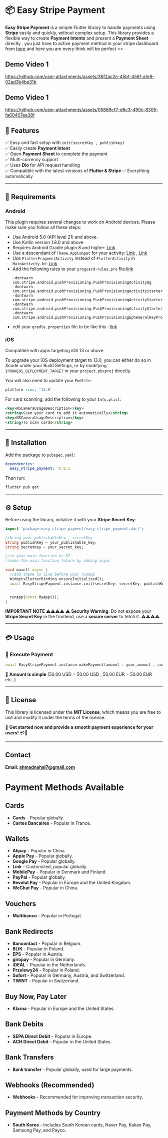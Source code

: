 # 📦 Easy Stripe Payment

**Easy Stripe Payment** is a simple Flutter library to handle payments using **Stripe** easily and
quickly, without complex setup. This library provides a flexible way to create **Payment Intents**
and present a **Payment Sheet** directly . you just have to active payment method in your stripe
dashboard from [here](https://dashboard.stripe.com/test/settings/payment_methods) and here you are
every think will be perfect >>
## Demo Video 1

https://github.com/user-attachments/assets/36f2ac2e-45bf-456f-afe8-02ad3b4ba31b

## Demo Video 1

https://github.com/user-attachments/assets/05889cf7-d6c3-490c-8305-fa60407ee38f

## 🚀 Features

✅ Easy and fast setup with `init(secretKey , publishkey)`  
✅ Easily create **Payment Intent**  
✅ Open **Payment Sheet** to complete the payment  
✅ Multi-currency support  
✅ Uses **Dio** for API request handling  
✅ Compatible with the latest versions of **Flutter & Stripe**
✅ Everything automatically

---

## 🔧 Requirements

### Android

This plugin requires several changes to work on Android devices. Please make sure you follow all
these steps:

- Use Android 5.0 (API level 21) and above.
- Use Kotlin version 1.8.0 and above
- Requires Android Gradle plugin 8 and
  higher: [Link](https://github.com/Just4prog/easy_stripe_payment/blob/master/example/android/settings.gradle.kts#L21)
- Use a descendant of `Theme.AppCompat` for your
  activity: [Link](https://github.com/Just4prog/easy_stripe_payment/blob/master/example/android/app/src/main/res/values/styles.xml#L15) , [Link](https://github.com/Just4prog/easy_stripe_payment/blob/master/example/android/app/src/main/res/values-night/styles.xml#L15)
- Use `FlutterFragmentActivity` instead of `FlutterActivity` in
  `MainActivity.kt`: [Link](https://github.com/Just4prog/easy_stripe_payment/blob/master/example/android/app/src/main/kotlin/com/example/example/MainActivity.kt#L3-L7)
- Add the following rules to your `proguard-rules.pro`
  file:[link](https://github.com/Just4prog/easy_stripe_payment/blob/master/example/android/app/proguard-rules.pro#L1-L5)
  ```plaintext
  -dontwarn com.stripe.android.pushProvisioning.PushProvisioningActivity$g
  -dontwarn com.stripe.android.pushProvisioning.PushProvisioningActivityStarter$Args
  -dontwarn com.stripe.android.pushProvisioning.PushProvisioningActivityStarter$Error
  -dontwarn com.stripe.android.pushProvisioning.PushProvisioningActivityStarter
  -dontwarn com.stripe.android.pushProvisioning.PushProvisioningEphemeralKeyProvider
  ```
- edit your `gradle.properties` file to be like
  this : [link](https://github.com/Just4prog/easy_stripe_payment/blob/master/example/android/gradle.properties#L1-L4)

### iOS

Compatible with apps targeting iOS 13 or above.

To upgrade your iOS deployment target to 13.0, you can either do so in Xcode under your Build
Settings, or by modifying `IPHONEOS_DEPLOYMENT_TARGET` in your `project.pbxproj` directly.

You will also need to update your `Podfile`:

```ruby
platform :ios, '13.0'
```

For card scanning, add the following to your `Info.plist`:

```xml
<key>NSCameraUsageDescription</key>
<string>Scan your card to add it automatically</string>
<key>NSCameraUsageDescription</key>
<string>To scan cards</string>
```

---

## 📌 Installation

Add the package to `pubspec.yaml`:

```yaml
dependencies:
  easy_stripe_payment: ^2.0.1
```

Then run:

```sh
flutter pub get
```

---

## ⚙️ Setup

Before using the library, initialize it with your **Stripe Secret Key**:

```dart
import 'package:easy_stripe_payment/easy_stripe_payment.dart';

//bring your publishableKey , secretKey
String publishKey = your_publishable_key;
String secretKey = your_secret_key;

//in your main function or DI
//make the main function future by adding async

void main() async {
  //add these to line before your runApp
  WidgetsFlutterBinding.ensureInitialized();
  await EasyStripePayment.instance.init(secretKey: secretKey, publishKey: publishKey);


  runApp(const MyApp());
}
```
**IMPORTANT NOTE**
⚠️⚠️⚠️⚠️
⚠️ **Security Warning**: Do not expose your **Stripe Secret Key** in the frontend, use a **secure
server** to fetch it.
⚠️⚠️⚠️⚠️

---

## 💳 Usage

### 🛒 Execute Payment

```dart
await EasyStripePayment.instance.makePayment(amount : your_amount , currency: your_currency);
```

📌 **Amount is simple** (50.00 USD = 50.00 USD , 50.00 EUR = 50.00 EUR etc..)

---

## 📜 License

This library is licensed under the **MIT License**, which means you are free to use and modify it
under the terms of the license.

📌 **Get started now and provide a smooth payment experience for your users!** 💳🚀

---

## Contact

**Email: ahmadnahal7@gmail.com**

# Payment Methods Available

## **Cards**

- **Cards** - Popular globally.
- **Cartes Bancaires** - Popular in France.

## **Wallets**

- **Alipay** - Popular in China.
- **Apple Pay** - Popular globally.
- **Google Pay** - Popular globally.
- **Link** - Customized, popular globally.
- **MobilePay** - Popular in Denmark and Finland.
- **PayPal** - Popular globally.
- **Revolut Pay** - Popular in Europe and the United Kingdom.
- **WeChat Pay** - Popular in China.

## **Vouchers**

- **Multibanco** - Popular in Portugal.

## **Bank Redirects**

- **Bancontact** - Popular in Belgium.
- **BLIK** - Popular in Poland.
- **EPS** - Popular in Austria.
- **giropay** - Popular in Germany.
- **iDEAL** - Popular in the Netherlands.
- **Przelewy24** - Popular in Poland.
- **Sofort** - Popular in Germany, Austria, and Switzerland.
- **TWINT** - Popular in Switzerland.

## **Buy Now, Pay Later**

- **Klarna** - Popular in Europe and the United States.

## **Bank Debits**

- **SEPA Direct Debit** - Popular in Europe.
- **ACH Direct Debit** - Popular in the United States.

## **Bank Transfers**

- **Bank transfer** - Popular globally, used for large payments.

## **Webhooks (Recommended)**

- **Webhooks** - Recommended for improving transaction security.

## **Payment Methods by Country**

- **South Korea** - Includes South Korean cards, Naver Pay, Kakao Pay, Samsung Pay, and Payco.